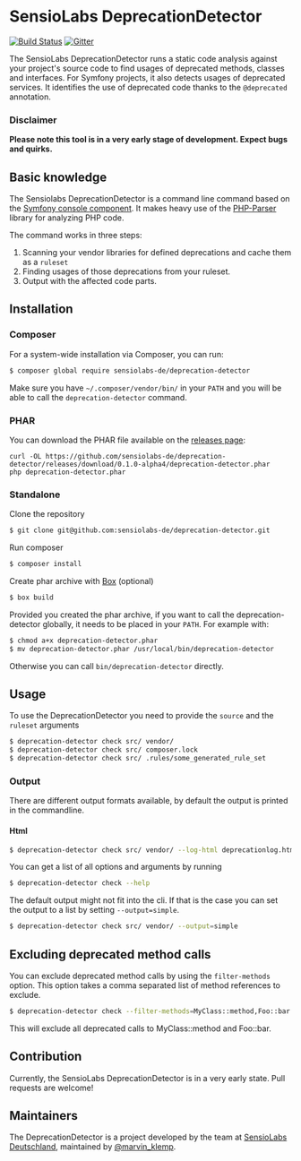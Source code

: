 # SensioLabs DeprecationDetector

[![Build Status](https://img.shields.io/travis/sensiolabs-de/deprecation-detector/master.svg?style=flat-square)](https://travis-ci.org/sensiolabs-de/deprecation-detector)
[![Gitter](https://badges.gitter.im/Join%20Chat.svg)](https://gitter.im/sensiolabs-de/deprecation-detector?utm_source=badge&utm_medium=badge&utm_campaign=pr-badge)

The SensioLabs DeprecationDetector runs a static code analysis against your project's source code to find usages of deprecated methods, classes and interfaces. For Symfony projects, it also detects usages of deprecated services.
It identifies the use of deprecated code thanks to the `@deprecated` annotation.

### Disclaimer

**Please note this tool is in a very early stage of development. Expect bugs and quirks.** 

## Basic knowledge

The Sensiolabs DeprecationDetector is a command line command based on the [Symfony console component](https://github.com/symfony/Console).
It makes heavy use of the [PHP-Parser](https://github.com/nikic/PHP-Parser) library for analyzing PHP code.  

The command works in three steps:

1. Scanning your vendor libraries for defined deprecations and cache them as a `ruleset`
2. Finding usages of those deprecations from your ruleset.
3. Output with the affected code parts.

## Installation

### Composer

For a system-wide installation via Composer, you can run:

```bash
$ composer global require sensiolabs-de/deprecation-detector
```

Make sure you have `~/.composer/vendor/bin/` in your `PATH` and you will be able to call the `deprecation-detector` command.

### PHAR

You can download the PHAR file available on the [releases page](https://github.com/sensiolabs-de/deprecation-detector/releases):

```
curl -OL https://github.com/sensiolabs-de/deprecation-detector/releases/download/0.1.0-alpha4/deprecation-detector.phar
php deprecation-detector.phar
```

### Standalone

Clone the repository

```bash
$ git clone git@github.com:sensiolabs-de/deprecation-detector.git
```

Run composer

```bash
$ composer install
```

Create phar archive with [Box](http://box-project.github.io/box2/) (optional)

```bash
$ box build
```

Provided you created the phar archive, if you want to call the deprecation-detector globally, it needs to be placed in your `PATH`. For example with:

```bash
$ chmod a+x deprecation-detector.phar
$ mv deprecation-detector.phar /usr/local/bin/deprecation-detector
```

Otherwise you can call `bin/deprecation-detector` directly.

## Usage


To use the DeprecationDetector you need to provide the `source` and the `ruleset` arguments

```bash
$ deprecation-detector check src/ vendor/
$ deprecation-detector check src/ composer.lock
$ deprecation-detector check src/ .rules/some_generated_rule_set
```

### Output

There are different output formats available, by default the output is printed in the commandline.

#### Html
```bash
$ deprecation-detector check src/ vendor/ --log-html deprecationlog.html
```

You can get a list of all options and arguments by running

```bash
$ deprecation-detector check --help
```

The default output might not fit into the cli. If that is the case you can set the output to a list by setting `--output=simple`.

```bash
$ deprecation-detector check src/ vendor/ --output=simple
```

## Excluding deprecated method calls

You can exclude deprecated method calls by using the `filter-methods` option. This option takes a comma separated list of method references to exclude.

```bash
$ deprecation-detector check --filter-methods=MyClass::method,Foo::bar src/ vendor/
```

This will exclude all deprecated calls to MyClass::method and Foo::bar.


## Contribution

Currently, the SensioLabs DeprecationDetector is in a very early state. Pull requests are welcome!


## Maintainers

The DeprecationDetector is a project developed by the team at [SensioLabs Deutschland](http://sensiolabs.de/), maintained by [@marvin_klemp](https://twitter.com/marvin_klemp).
